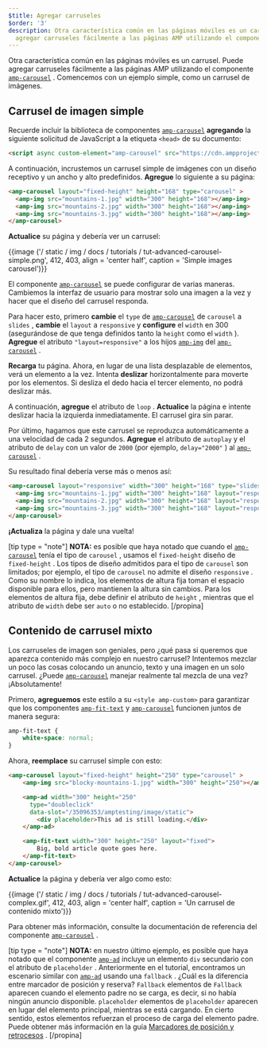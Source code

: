 ```yaml
---
$title: Agregar carruseles
$order: '3'
description: Otra característica común en las páginas móviles es un carrusel. Puede
  agregar carruseles fácilmente a las páginas AMP utilizando el componente amp-carrusel.
---
```


Otra característica común en las páginas móviles es un carrusel. Puede agregar carruseles fácilmente a las páginas AMP utilizando el componente [`amp-carousel`](../../../../documentation/components/reference/amp-carousel.md) . Comencemos con un ejemplo simple, como un carrusel de imágenes.

## Carrusel de imagen simple

Recuerde incluir la biblioteca de componentes [`amp-carousel`](../../../../documentation/components/reference/amp-carousel.md) **agregando** la siguiente solicitud de JavaScript a la etiqueta `<head>` de su documento:

```html
<script async custom-element="amp-carousel" src="https://cdn.ampproject.org/v0/amp-carousel-0.1.js"></script>
```

A continuación, incrustemos un carrusel simple de imágenes con un diseño receptivo y un ancho y alto predefinidos. **Agregue** lo siguiente a su página:

```html
<amp-carousel layout="fixed-height" height="168" type="carousel" >
  <amp-img src="mountains-1.jpg" width="300" height="168"></amp-img>
  <amp-img src="mountains-2.jpg" width="300" height="168"></amp-img>
  <amp-img src="mountains-3.jpg" width="300" height="168"></amp-img>
</amp-carousel>
```

**Actualice** su página y debería ver un carrusel:

{{image ('/ static / img / docs / tutorials / tut-advanced-carousel-simple.png', 412, 403, align = 'center half', caption = 'Simple images carousel')}}

El componente [`amp-carousel`](../../../../documentation/components/reference/amp-carousel.md) se puede configurar de varias maneras. Cambiemos la interfaz de usuario para mostrar solo una imagen a la vez y hacer que el diseño del carrusel responda.

Para hacer esto, primero **cambie** el `type` de [`amp-carousel`](../../../../documentation/components/reference/amp-carousel.md) de `carousel` a `slides` , **cambie** el `layout` a `responsive` y **configure** el `width` en 300 (asegurándose de que tenga definidos tanto la `height` como el `width` ). **Agregue** el atributo `"layout=responsive"` a los hijos [`amp-img`](../../../../documentation/components/reference/amp-img.md) del [`amp-carousel`](../../../../documentation/components/reference/amp-carousel.md) .

**Recarga** tu página. Ahora, en lugar de una lista desplazable de elementos, verá un elemento a la vez. Intenta **deslizar** horizontalmente para moverte por los elementos. Si desliza el dedo hacia el tercer elemento, no podrá deslizar más.

A continuación, **agregue** el atributo de `loop` . **Actualice** la página e intente deslizar hacia la izquierda inmediatamente. El carrusel gira sin parar.

Por último, hagamos que este carrusel se reproduzca automáticamente a una velocidad de cada 2 segundos. **Agregue** el atributo de `autoplay` y el atributo de `delay` con un valor de `2000` (por ejemplo, `delay="2000"` ) al [`amp-carousel`](../../../../documentation/components/reference/amp-carousel.md) .

Su resultado final debería verse más o menos así:

```html
<amp-carousel layout="responsive" width="300" height="168" type="slides" autoplay delay="2000" loop>
  <amp-img src="mountains-1.jpg" width="300" height="168" layout="responsive"></amp-img>
  <amp-img src="mountains-2.jpg" width="300" height="168" layout="responsive"></amp-img>
  <amp-img src="mountains-3.jpg" width="300" height="168" layout="responsive"></amp-img>
</amp-carousel>
```

**¡Actualiza** la página y dale una vuelta!

[tip type = "note"]
**NOTA:** es posible que haya notado que cuando el [`amp-carousel`](../../../../documentation/components/reference/amp-carousel.md) tenía el tipo de `carousel` , usamos el `fixed-height` diseño de `fixed-height` . Los tipos de diseño admitidos para el tipo de `carousel` son limitados; por ejemplo, el tipo de `carousel` no admite el diseño `responsive` . Como su nombre lo indica, los elementos de altura fija toman el espacio disponible para ellos, pero mantienen la altura sin cambios. Para los elementos de altura fija, debe definir el atributo de `height` , mientras que el atributo de `width` debe ser `auto` o no establecido.
[/propina]

## Contenido de carrusel mixto

Los carruseles de imagen son geniales, pero ¿qué pasa si queremos que aparezca contenido más complejo en nuestro carrusel? Intentemos mezclar un poco las cosas colocando un anuncio, texto y una imagen en un solo carrusel. ¿Puede [`amp-carousel`](../../../../documentation/components/reference/amp-carousel.md) manejar realmente tal mezcla de una vez? ¡Absolutamente!

Primero, **agreguemos** este estilo a su `<style amp-custom>` para garantizar que los componentes [`amp-fit-text`](../../../../documentation/components/reference/amp-fit-text.md) y [`amp-carousel`](../../../../documentation/components/reference/amp-carousel.md) funcionen juntos de manera segura:

```css
amp-fit-text {
    white-space: normal;
}
```

Ahora, **reemplace** su carrusel simple con esto:

```html
<amp-carousel layout="fixed-height" height="250" type="carousel" >
    <amp-img src="blocky-mountains-1.jpg" width="300" height="250"></amp-img>

    <amp-ad width="300" height="250"
      type="doubleclick"
      data-slot="/35096353/amptesting/image/static">
        <div placeholder>This ad is still loading.</div>
    </amp-ad>

    <amp-fit-text width="300" height="250" layout="fixed">
        Big, bold article quote goes here.
    </amp-fit-text>
</amp-carousel>
```

**Actualice** la página y debería ver algo como esto:

{{image ('/ static / img / docs / tutorials / tut-advanced-carousel-complex.gif', 412, 403, align = 'center half', caption = 'Un carrusel de contenido mixto')}}

Para obtener más información, consulte la documentación de referencia del componente [`amp-carousel`](../../../../documentation/components/reference/amp-carousel.md) .

[tip type = "note"]
**NOTA:** en nuestro último ejemplo, es posible que haya notado que el componente [`amp-ad`](../../../../documentation/components/reference/amp-ad.md) incluye un elemento `div` secundario con el atributo de `placeholder` . Anteriormente en el tutorial, encontramos un escenario similar con [`amp-ad`](../../../../documentation/components/reference/amp-ad.md) usando una `fallback` . ¿Cuál es la diferencia entre marcador de posición y reserva? `Fallback` elementos de `Fallback` aparecen cuando el elemento padre no se carga, es decir, si no había ningún anuncio disponible. `placeholder` elementos de `placeholder` aparecen en lugar del elemento principal, mientras se está cargando. En cierto sentido, estos elementos refuerzan el proceso de carga del elemento padre. Puede obtener más información en la guía [Marcadores de posición y retrocesos](../../../../documentation/guides-and-tutorials/develop/style_and_layout/placeholders.md) .
[/propina]
